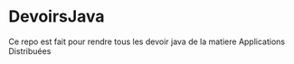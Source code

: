 # DevoirsJava

Ce repo est fait pour rendre tous les devoir java de la matiere Applications Distribuées
